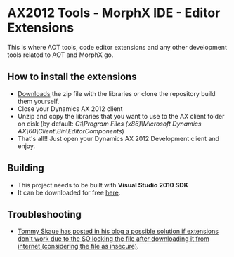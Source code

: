 # AX2012 Tools - MorphX IDE - Editor Extensions

This is where AOT tools, code editor extensions and any other development tools related to AOT and MorphX go.

## How to install the extensions

* [Downloads](http://ax2012editorext.codeplex.com/releases) the zip file with the libraries or clone the repository build them yourself.
* Close your Dynamics AX 2012 client
* Unzip and copy the libraries that you want to use to the AX client folder on disk (by default: _C:\Program Files (x86)\Microsoft Dynamics AX\60\Client\Bin\EditorComponents_)
* That's all!! Just open your Dynamics AX 2012 Development client and enjoy.

## Building

* This project needs to be built with **Visual Studio 2010 SDK** 
* It can be downloaded for free [here](http://www.microsoft.com/en-us/download/details.aspx?id=21835).

## Troubleshooting

* [Tommy Skaue has posted in his blog a possible solution if extensions don't work due to the SO locking the file after downloading it from internet (considering the file as insecure)](http://yetanotherdynamicsaxblog.blogspot.com.es/2013/03/free-editor-extensions-for-ax2012.html?showComment=1363082266457#c2118124613862283410]).

